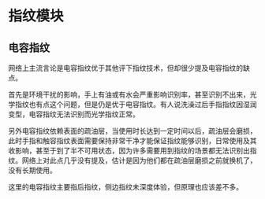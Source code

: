 # 指纹模块

## 电容指纹

网络上主流言论是电容指纹优于其他评下指纹技术，但却很少提及电容指纹的缺点。

首先是环境干扰的影响，手上有油或有水会严重影响识别率，甚至识别不出来，光学指纹也有点这个问题，但是仍是优于电容指纹。有人说洗澡过后手指指纹因湿润变型，电容指纹无法识别而光学指纹正常。

另外电容指纹依赖表面的疏油层，当使用时长达到一定时间以后，疏油层会磨损，此时手指和触容指纹表面需要保持非常干净才能保证指纹能够识别，日常使用及其收影响，甚至于到了半不可用状态，因为许多需要用到指纹的场景都无法识别出指纹。网络上对此点几乎没有提及，估计是因为他们都在疏油层磨损之前就换机了，没有长期使用。

这里的电容指纹主要指后指纹，侧边指纹未深度体验，但原理也应该差不多。
